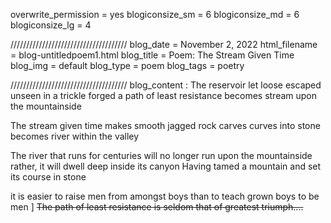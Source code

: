 overwrite_permission = yes
blogiconsize_sm = 6
blogiconsize_md = 6
blogiconsize_lg = 4

/////////////////////////////////////
blog_date = November 2, 2022
html_filename = blog-untitledpoem1.html
blog_title = Poem: The Stream Given Time
blog_img = default
blog_type = poem
blog_tags = poetry

/////////////////////////////////////
blog_content : 
The reservoir let loose 
escaped unseen in a trickle
forged a path of least resistance
becomes stream upon the mountainside

The stream given time
makes smooth jagged rock
carves curves into stone 
becomes river within the valley

The river that runs for centuries
will no longer run upon the mountainside
rather, it will dwell deep inside its canyon
Having tamed a mountain and set its course in stone

it is easier to raise men from amongst boys
than to teach grown boys to be men
]
~~The path of least resistance is seldom that of greatest triumph....~~
